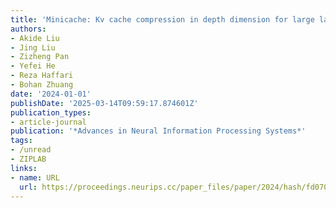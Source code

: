 ```yaml
---
title: 'Minicache: Kv cache compression in depth dimension for large language models'
authors:
- Akide Liu
- Jing Liu
- Zizheng Pan
- Yefei He
- Reza Haffari
- Bohan Zhuang
date: '2024-01-01'
publishDate: '2025-03-14T09:59:17.874601Z'
publication_types:
- article-journal
publication: '*Advances in Neural Information Processing Systems*'
tags:
- /unread
- ZIPLAB
links:
- name: URL
  url: https://proceedings.neurips.cc/paper_files/paper/2024/hash/fd0705710bf01b88a60a3d479ea341d9-Abstract-Conference.html
---
```

